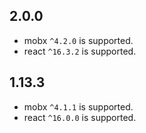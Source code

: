 ## 2.0.0

- mobx `^4.2.0` is supported.
- react `^16.3.2` is supported.

## 1.13.3

- mobx `^4.1.1` is supported.
- react `^16.0.0` is supported.